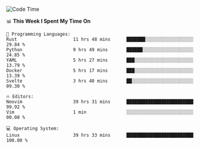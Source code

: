 <!-- [![Top Langs](https://github-readme-stats.vercel.app/api/top-langs/?username=gagahsyuja&theme=dracula&hide_border=true&border_radius=7)](https://github.com/anuraghazra/github-readme-stats) -->

<!--START_SECTION:waka-->
![Code Time](http://img.shields.io/badge/Code%20Time-1%2C035%20hrs%2011%20mins-blue)

📊 **This Week I Spent My Time On** 

```text
💬 Programming Languages: 
Rust                     11 hrs 48 mins      ███████░░░░░░░░░░░░░░░░░░   29.84 % 
Python                   9 hrs 49 mins       ██████░░░░░░░░░░░░░░░░░░░   24.85 % 
YAML                     5 hrs 27 mins       ███░░░░░░░░░░░░░░░░░░░░░░   13.79 % 
Docker                   5 hrs 17 mins       ███░░░░░░░░░░░░░░░░░░░░░░   13.39 % 
Svelte                   3 hrs 40 mins       ██░░░░░░░░░░░░░░░░░░░░░░░   09.30 % 

🔥 Editors: 
Neovim                   39 hrs 31 mins      █████████████████████████   99.92 % 
Vim                      1 min               ░░░░░░░░░░░░░░░░░░░░░░░░░   00.08 % 

💻 Operating System: 
Linux                    39 hrs 33 mins      █████████████████████████   100.00 % 
```


<!--END_SECTION:waka-->
